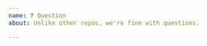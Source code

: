 ```yaml
---
name: ❓ Question
about: Unlike other repos, we're fine with questions.

---
```


<!--
Please make sure it is relevant to the icon pack
and not too specific to a Framework/Library.
-->

